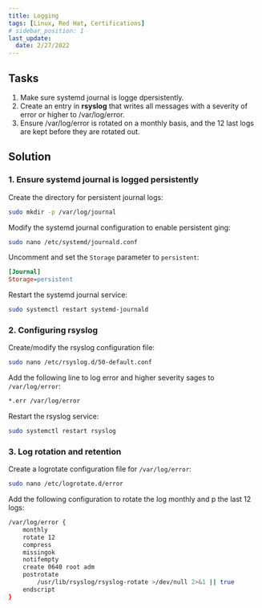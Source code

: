```yaml
---
title: Logging
tags: [Linux, Red Hat, Certifications]
# sidebar_position: 1 
last_update:
  date: 2/27/2022
---
```



## Tasks

1. Make sure systemd journal is logge dpersistently.
2. Create an entry in **rsyslog** that writes all messages with a severity of error or higher to /var/log/error.
3. Ensure /var/log/error is rotated on a monthly basis, and the 12 last logs are kept before they are rotated out.


## Solution

### 1. Ensure systemd journal is logged persistently

Create the directory for persistent journal logs:

```sh
sudo mkdir -p /var/log/journal
```

Modify the systemd journal configuration to enable persistent ging:

```sh
sudo nano /etc/systemd/journald.conf
```

Uncomment and set the `Storage` parameter to `persistent`:

```ini
[Journal]
Storage=persistent
```

Restart the systemd journal service:

```sh
sudo systemctl restart systemd-journald
```

### 2. Configuring rsyslog 

Create/modify the rsyslog configuration file:

```sh
sudo nano /etc/rsyslog.d/50-default.conf
```

Add the following line to log error and higher severity sages to `/var/log/error`:

```sh
*.err /var/log/error
```

Restart the rsyslog service:

```sh
sudo systemctl restart rsyslog
```


### 3. Log rotation and retention

Create a logrotate configuration file for `/var/log/error`:

```sh
sudo nano /etc/logrotate.d/error
```

Add the following configuration to rotate the log monthly and p the last 12 logs:

```sh
/var/log/error {
    monthly
    rotate 12
    compress
    missingok
    notifempty
    create 0640 root adm
    postrotate
        /usr/lib/rsyslog/rsyslog-rotate >/dev/null 2>&1 || true
    endscript
}
```